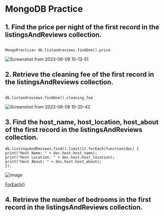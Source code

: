 # MongoDB Practice

## 1. Find the price per night of the first record in the listingsAndReviews collection.
```

MongoPractice> db.listandreviews.findOne().price

```
![Screenshot from 2023-06-09 10-13-51](https://github.com/pragyagupta333/MongoDB_Tutorial/assets/125549040/bcaacb49-6a8b-40e6-8f89-b1680cc0178f)

## 2. Retrieve the cleaning fee of the first record in the listingsAndReviews collection.

```

db.listandreviews.findOne().cleaning_fee

```
![Screenshot from 2023-06-09 10-20-42](https://github.com/pragyagupta333/MongoDB_Tutorial/assets/125549040/00ba943a-185f-49e2-9dfb-90e618bd52e0)

## 3. Find the host_name, host_location, host_about of the first record in the listingsAndReviews collection.

```
db.listingsAndReviews.find().limit(1).forEach(function(doc) {
print("Host Name: " + doc.host.host_name);
print("Host Location: " + doc.host.host_location);
print("Host About: " + doc.host.host_about);
});

```
![image](https://github.com/pragyagupta333/MongoDB_Tutorial/assets/125549428/9e49bbac-311d-4e8d-8f0d-33897a780d21)

[ForEach()](https://examples.javacodegeeks.com/software-development/mongodb/mongodb-foreach-example/)
## 4. Retrieve the number of bedrooms in the first record in the listingsAndReviews collection.

```


```

## 

```


```

## 

```


```
